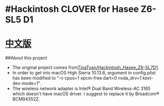 #Hackintosh CLOVER for Hasee Z6-SL5 D1
=======================
[中文版](https://github.com/Measureless/Hackintosh_Hasee_Z6-SL5D1/blob/master/%E4%B8%AD%E6%96%87%E8%AF%B4%E6%98%8E.md)
=======================
##About this project
- The original project comes from[TioaTyan/Hackintosh_Hasee_Z6-SL7D1](https://github.com/TioaTyan/Hackintosh_Hasee_Z6-SL7D1).
- In order to get into macOS High Sierra 10.13.6, argument in config.plist has been modified to "-v cpus=1 xpcm-free dart=0 nvda_drv=1 kext-dev-mode=1".
- The wireless network adapter is Intel® Dual Band Wireless-AC 3165 which doesn't have macOS driver. I suggest to replace it by Broadcom® BCM94352Z.
